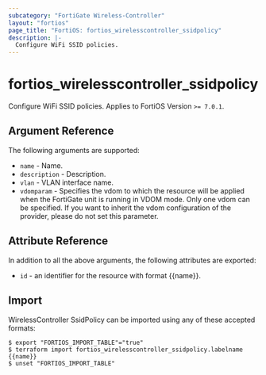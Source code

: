 ```yaml
---
subcategory: "FortiGate Wireless-Controller"
layout: "fortios"
page_title: "FortiOS: fortios_wirelesscontroller_ssidpolicy"
description: |-
  Configure WiFi SSID policies.
---
```


# fortios_wirelesscontroller_ssidpolicy
Configure WiFi SSID policies. Applies to FortiOS Version `>= 7.0.1`.

## Argument Reference

The following arguments are supported:

* `name` - Name.
* `description` - Description.
* `vlan` - VLAN interface name.
* `vdomparam` - Specifies the vdom to which the resource will be applied when the FortiGate unit is running in VDOM mode. Only one vdom can be specified. If you want to inherit the vdom configuration of the provider, please do not set this parameter.


## Attribute Reference

In addition to all the above arguments, the following attributes are exported:
* `id` - an identifier for the resource with format {{name}}.

## Import

WirelessController SsidPolicy can be imported using any of these accepted formats:
```
$ export "FORTIOS_IMPORT_TABLE"="true"
$ terraform import fortios_wirelesscontroller_ssidpolicy.labelname {{name}}
$ unset "FORTIOS_IMPORT_TABLE"
```
